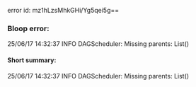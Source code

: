 error id: mz1hLzsMhkGHi/Yg5qei5g==
### Bloop error:

25/06/17 14:32:37 INFO DAGScheduler: Missing parents: List()
#### Short summary: 

25/06/17 14:32:37 INFO DAGScheduler: Missing parents: List()